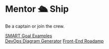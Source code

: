 # Mentor :passenger_ship: Ship
Be a captain or join the crew.

[SMART Goal Examples](https://github.com/codesyracuse/mentor-ship/tree/master/smart-goal-examples)  
[DevOps Diagram Generator](https://xebialabs.com/devops-diagram-generator/)
[Front-End Roadamp](https://roadmap.sh/frontend)
